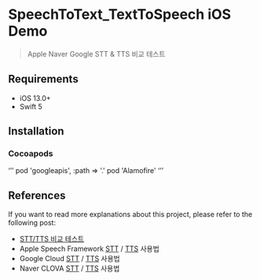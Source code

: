# SpeechToText_TextToSpeech iOS Demo
>Apple Naver Google STT &amp; TTS 비교 테스트


## Requirements
- iOS 13.0+
- Swift 5

## Installation
### Cocoapods
‘’’ 
pod 'googleapis', :path => '.'
pod 'Alamofire'
‘’’

## References
If you want to read more explanations about this project, please refer to the following post:
- [STT/TTS 비교 테스트](https://hongssup.tistory.com/209)
- Apple Speech Framework [STT](https://hongssup.tistory.com/233) / [TTS](https://hongssup.tistory.com/234) 사용법
- Google Cloud [STT](https://hongssup.tistory.com/236) / [TTS](https://hongssup.tistory.com/235) 사용법
- Naver CLOVA [STT](https://hongssup.tistory.com/237) / [TTS](https://hongssup.tistory.com/239) 사용법
